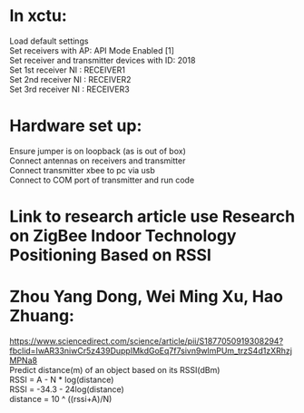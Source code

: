 # In xctu:
  Load default settings  
  Set receivers with AP: API Mode Enabled [1]  
  Set receiver and transmitter devices with ID: 2018  
  Set 1st receiver NI : RECEIVER1  
  Set 2nd receiver NI : RECEIVER2  
  Set 3rd receiver NI : RECEIVER3  

# Hardware set up:
  Ensure jumper is on loopback (as is out of box)  
  Connect antennas on receivers and transmitter  
  Connect transmitter xbee to pc via usb  
  Connect to COM port of transmitter and run code  

# Link to research article use Research on ZigBee Indoor Technology Positioning Based on RSSI
# Zhou Yang Dong, Wei Ming Xu, Hao Zhuang:
  https://www.sciencedirect.com/science/article/pii/S1877050919308294?fbclid=IwAR33niwCr5z439DuppIMkdGoEq7f7sivn9wlmPUm_trzS4d1zXRhzjMPNa8  
  Predict distance(m) of an object based on its RSSI(dBm)  
  RSSI = A - N * log(distance)  
  RSSI = -34.3 - 24log(distance)  
  distance = 10 ^ ((rssi+A)/N)  
